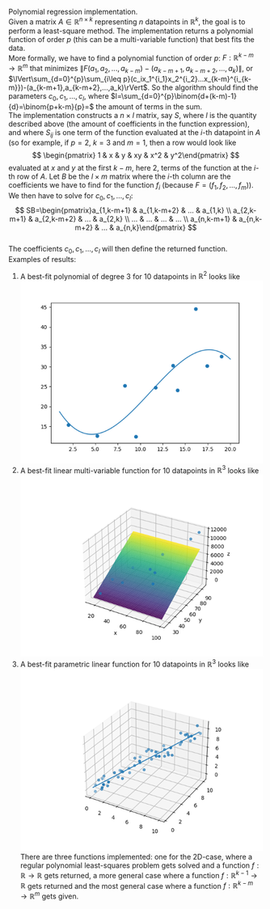 Polynomial regression implementation.  
Given a matrix $A\in\mathbb{R}^{n\times k}$ representing $n$ datapoints in $\mathbb{R}^k$, the goal is to perform a least-square method. The implementation returns a polynomial function of order $p$ (this can be a multi-variable function) that best fits the data.  
More formally, we have to find a polynomial function of order $p$: $F:\mathbb{R}^{k-m}\to\mathbb{R}^m$ that minimizes $\lVert F(a_1,a_2,...,a_{k-m})-(a_{k-m+1},a_{k-m+2},...,a_k)\rVert$, or $\lVert\sum_{d=0}^{p}\sum_{i\leq p}(c_ix_1^{i_1}x_2^{i_2}...x_{k-m}^{i_{k-m}})-(a_{k-m+1},a_{k-m+2},...,a_k)\rVert$. So the algorithm should find the parameters $c_0,c_1,...,c_l$, where $l=\sum_{d=0}^{p}\binom{d+(k-m)-1}{d}=\binom{p+k-m}{p}=$ the amount of terms in the sum.  
The implementation constructs a $n\times l$ matrix, say $S$, where $l$ is the quantity described above (the amount of coefficients in the function expression), and where $S_{ij}$ is one term of the function evaluated at the $i$-th datapoint in $A$ (so for example, if $p=2$, $k=3$ and $m=1$, then a row would look like  
$$
\begin{pmatrix} 1 & x & y & xy & x^2 & y^2\end{pmatrix}
$$
evaluated at $x$ and $y$ at the first $k-m$, here 2, terms of the function at the $i$-th row of $A$. Let $B$ be the $l\times m$ matrix where the $i$-th column are the coefficients we have to find for the function $f_i$ (because $F=(f_1,f_2,...,f_m)$). We then have to solve for $c_0,c_1,...,c_l$:  
$$
SB=\begin{pmatrix}a_{1,k-m+1} & a_{1,k-m+2} & ... & a_{1,k} \\ a_{2,k-m+1} & a_{2,k-m+2} & ... & a_{2,k} \\ ... & ... & ... & ... \\ a_{n,k-m+1} & a_{n,k-m+2} & ... & a_{n,k}\end{pmatrix}
$$  
The coefficients $c_0,c_1,...,c_l$ will then define the returned function.  
Examples of results:  
1. A best-fit polynomial of degree 3 for 10 datapoints in $\mathbb{R}^2$ looks like  
![Logo](test_2D.png)
2. A best-fit linear multi-variable function for 10 datapoints in $\mathbb{R}^3$ looks like  
![Logo](test_3D.png)
3. A best-fit parametric linear function for 10 datapoints in $\mathbb{R}^3$ looks like  
![Logo](test_parametrisation.png)
There are three functions implemented: one for the 2D-case, where a regular polynomial least-squares problem gets solved and a function $f:\mathbb{R}\to\mathbb{R}$ gets returned, a more general case where a function $f:\mathbb{R}^{k-1}\to\mathbb{R}$ gets returned and the most general case where a function $f:\mathbb{R}^{k-m}\to\mathbb{R}^m$ gets given.
